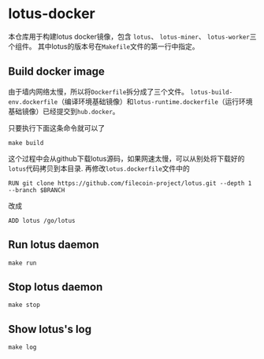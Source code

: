 # lotus-docker

本仓库用于构建lotus docker镜像，包含 `lotus`、 `lotus-miner`、 `lotus-worker`三个组件。
其中lotus的版本号在`Makefile`文件的第一行中指定。

## Build docker image
由于墙内网络太慢，所以将`Dockerfile`拆分成了三个文件。 `lotus-build-env.dockerfile`（编译环境基础镜像）和`lotus-runtime.dockerfile`（运行环境基础镜像）已经提交到`hub.docker`。

只要执行下面这条命令就可以了
```
make build
```

这个过程中会从github下载lotus源码，如果网速太慢，可以从别处将下载好的`lotus`代码拷贝到本目录.
再修改`lotus.dockerfile`文件中的
```
RUN git clone https://github.com/filecoin-project/lotus.git --depth 1 --branch $BRANCH
```
改成
```
ADD lotus /go/lotus
```

## Run lotus daemon

```
make run 
```

## Stop lotus daemon

```
make stop 
```

## Show lotus's log

```
make log 
```